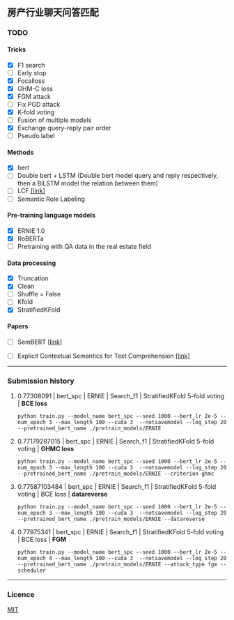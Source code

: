 ## 房产行业聊天问答匹配

### TODO

#### Tricks

- [x] F1 search
- [ ] Early stop
- [x] Focalloss
- [x] GHM-C loss
- [x] FGM attack
- [ ] Fix PGD attack
- [x] K-fold voting
- [ ] Fusion of multiple models
- [x] Exchange query-reply pair order
- [ ] Pseudo label

#### Methods

- [x] bert
- [ ] Double bert + LSTM (Double bert model query and reply respectively, then a BiLSTM model the relation between them)
- [ ] LCF [[link]](https://www.mdpi.com/2076-3417/9/16/3389)
- [ ] Semantic Role Labeling

#### Pre-training language models

- [x] ERNIE 1.0
- [x] RoBERTa
- [ ] Pretraining with QA data in the real estate field

#### Data processing

- [x] Truncation
- [x] Clean
- [ ] Shuffle = False
- [ ] Kfold
- [x] StratifiedKFold

#### Papers

- [ ] SemBERT [[link]](https://arxiv.org/abs/1909.02209)
- [ ] Explicit Contextual Semantics for Text Comprehension [[link]](https://arxiv.org/abs/1809.02794)



-----------------------------

### Submission history

1. 0.77308091 | bert_spc | ERNIE | Search_f1 | StratifiedKFold 5-fold voting | **BCE loss**

   `python train.py --model_name bert_spc --seed 1000 --bert_lr 2e-5 --num_epoch 3 --max_length 100 --cuda 3  --notsavemodel --log_step 20 --pretrained_bert_name ./pretrain_models/ERNIE`

2. 0.77179287015 | bert_spc | ERNIE | Search_f1 | StratifiedKFold 5-fold voting | **GHMC loss**

   `python train.py --model_name bert_spc --seed 1000 --bert_lr 2e-5 --num_epoch 3 --max_length 100 --cuda 3  --notsavemodel --log_step 20 --pretrained_bert_name ./pretrain_models/ERNIE --criterion ghmc`

3. 0.77587103484 | bert_spc | ERNIE | Search_f1 | StratifiedKFold 5-fold voting | BCE loss | **datareverse**

   `python train.py --model_name bert_spc --seed 1000 --bert_lr 2e-5 --num_epoch 3 --max_length 100 --cuda 3  --notsavemodel --log_step 20 --pretrained_bert_name ./pretrain_models/ERNIE --datareverse`

4. 0.77975341 | bert_spc | ERNIE | Search_f1 | StratifiedKFold 5-fold voting | BCE loss | **FGM**

   `python train.py --model_name bert_spc --seed 1000 --bert_lr 2e-5 --num_epoch 4 --max_length 100 --cuda 3  --notsavemodel --log_step 20 --pretrained_bert_name ./pretrain_models/ERNIE --attack_type fgm --scheduler`

----------------------

### Licence

[MIT](./LICENSE)

